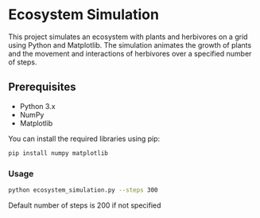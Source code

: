 # Ecosystem Simulation

This project simulates an ecosystem with plants and herbivores on a grid using Python and Matplotlib. The simulation animates the growth of plants and the movement and interactions of herbivores over a specified number of steps.

## Prerequisites

- Python 3.x
- NumPy
- Matplotlib

You can install the required libraries using pip:

```bash
pip install numpy matplotlib
```

### Usage
```bash
python ecosystem_simulation.py --steps 300
```
Default number of steps is 200 if not specified